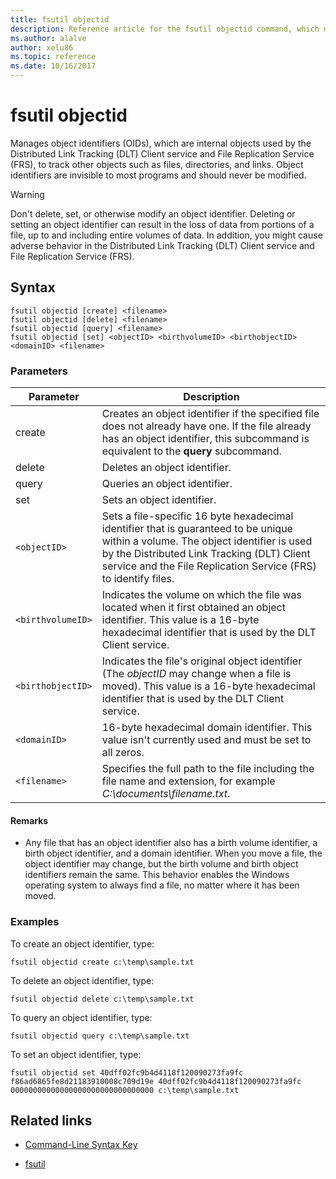 ```yaml
---
title: fsutil objectid
description: Reference article for the fsutil objectid command, which manages object identifiers to track other objects such as files, directories, and links.
ms.author: alalve
author: xelu86
ms.topic: reference
ms.date: 10/16/2017
---
```


# fsutil objectid



Manages object identifiers (OIDs), which are internal objects used by the Distributed Link Tracking (DLT) Client service and File Replication Service (FRS), to track other objects such as files, directories, and links. Object identifiers are invisible to most programs and should never be modified.

> [!WARNING]
> Don't delete, set, or otherwise modify an object identifier. Deleting or setting an object identifier can result in the loss of data from portions of a file, up to and including entire volumes of data. In addition, you might cause adverse behavior in the Distributed Link Tracking (DLT) Client service and File Replication Service (FRS).

## Syntax

```
fsutil objectid [create] <filename>
fsutil objectid [delete] <filename>
fsutil objectid [query] <filename>
fsutil objectid [set] <objectID> <birthvolumeID> <birthobjectID> <domainID> <filename>
```

### Parameters

| Parameter | Description |
| --------- | ----------- |
| create | Creates an object identifier if the specified file does not already have one. If the file already has an object identifier, this subcommand is equivalent to the **query** subcommand. |
| delete | Deletes an object identifier. |
| query | Queries an object identifier. |
| set | Sets an object identifier. |
| `<objectID>` | Sets a file-specific 16 byte hexadecimal identifier that is guaranteed to be unique within a volume. The object identifier is used by the Distributed Link Tracking (DLT) Client service and the File Replication Service (FRS) to identify files. |
| `<birthvolumeID>` | Indicates the volume on which the file was located when it first obtained an object identifier. This value is a 16-byte hexadecimal identifier that is used by the DLT Client service. |
| `<birthobjectID>` | Indicates the file's original object identifier (The *objectID* may change when a file is moved). This value is a 16-byte hexadecimal identifier that is used by the DLT Client service. |
| `<domainID>` | 16-byte hexadecimal domain identifier. This value isn't currently used and must be set to all zeros. |
| `<filename>` | Specifies the full path to the file including the file name and extension, for example *C:\documents\filename.txt*. |

#### Remarks

- Any file that has an object identifier also has a birth volume identifier, a birth object identifier, and a domain identifier. When you move a file, the object identifier may change, but the birth volume and birth object identifiers remain the same. This behavior enables the Windows operating system to always find a file, no matter where it has been moved.

### Examples

To create an object identifier, type:

`fsutil objectid create c:\temp\sample.txt`

To delete an object identifier, type:

`fsutil objectid delete c:\temp\sample.txt`

To query an object identifier, type:

`fsutil objectid query c:\temp\sample.txt`

To set an object identifier, type:

`fsutil objectid set 40dff02fc9b4d4118f120090273fa9fc f86ad6865fe8d21183910008c709d19e 40dff02fc9b4d4118f120090273fa9fc 00000000000000000000000000000000 c:\temp\sample.txt`

## Related links

- [Command-Line Syntax Key](command-line-syntax-key.md)

- [fsutil](fsutil.md)
